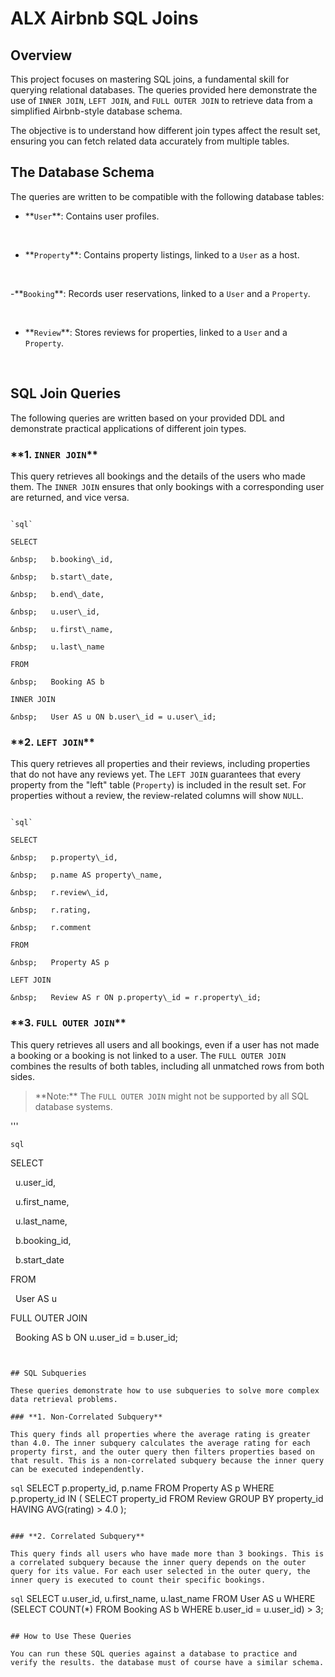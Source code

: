 # ALX Airbnb SQL Joins

## Overview

This project focuses on mastering SQL joins, a fundamental skill for querying relational databases. The queries provided here demonstrate the use of `INNER JOIN`, `LEFT JOIN`, and `FULL OUTER JOIN` to retrieve data from a simplified Airbnb-style database schema.

The objective is to understand how different join types affect the result set, ensuring you can fetch related data accurately from multiple tables.

## The Database Schema

The queries are written to be compatible with the following database tables:

- \*\*`User`\*\*: Contains user profiles.

&nbsp;

- \*\*`Property`\*\*: Contains property listings, linked to a `User` as a host.

&nbsp;

-\*\*`Booking`\*\*: Records user reservations, linked to a `User` and a `Property`.

&nbsp;

- \*\*`Review`\*\*: Stores reviews for properties, linked to a `User` and a `Property`.

&nbsp;

## SQL Join Queries

The following queries are written based on your provided DDL and demonstrate practical applications of different join types.

### \*\*1. `INNER JOIN`\*\*

This query retrieves all bookings and the details of the users who made them. The `INNER JOIN` ensures that only bookings with a corresponding user are returned, and vice versa.

```

`sql`

SELECT

&nbsp;   b.booking\_id,

&nbsp;   b.start\_date,

&nbsp;   b.end\_date,

&nbsp;   u.user\_id,

&nbsp;   u.first\_name,

&nbsp;   u.last\_name

FROM

&nbsp;   Booking AS b

INNER JOIN

&nbsp;   User AS u ON b.user\_id = u.user\_id;

```

### \*\*2. `LEFT JOIN`\*\*

This query retrieves all properties and their reviews, including properties that do not have any reviews yet. The `LEFT JOIN` guarantees that every property from the "left" table (`Property`) is included in the result set. For properties without a review, the review-related columns will show `NULL`.

```

`sql`

SELECT

&nbsp;   p.property\_id,

&nbsp;   p.name AS property\_name,

&nbsp;   r.review\_id,

&nbsp;   r.rating,

&nbsp;   r.comment

FROM

&nbsp;   Property AS p

LEFT JOIN

&nbsp;   Review AS r ON p.property\_id = r.property\_id;

```

### \*\*3. `FULL OUTER JOIN`\*\*

This query retrieves all users and all bookings, even if a user has not made a booking or a booking is not linked to a user. The `FULL OUTER JOIN` combines the results of both tables, including all unmatched rows from both sides.

> \*\*Note:\*\* The `FULL OUTER JOIN` might not be supported by all SQL database systems.

'''

`sql`

SELECT

&nbsp;   u.user\_id,

&nbsp;   u.first\_name,

&nbsp;   u.last\_name,

&nbsp;   b.booking\_id,

&nbsp;   b.start\_date

FROM

&nbsp;   User AS u

FULL OUTER JOIN

&nbsp;   Booking AS b ON u.user\_id = b.user\_id;

```


## SQL Subqueries

These queries demonstrate how to use subqueries to solve more complex data retrieval problems.

### **1. Non-Correlated Subquery**

This query finds all properties where the average rating is greater than 4.0. The inner subquery calculates the average rating for each property first, and the outer query then filters properties based on that result. This is a non-correlated subquery because the inner query can be executed independently.

```

`sql`
SELECT
    p.property_id,
    p.name
FROM
    Property AS p
WHERE
    p.property_id IN (
        SELECT
            property_id
        FROM
            Review
        GROUP BY
            property_id
        HAVING
            AVG(rating) > 4.0
    );

```

### **2. Correlated Subquery**

This query finds all users who have made more than 3 bookings. This is a correlated subquery because the inner query depends on the outer query for its value. For each user selected in the outer query, the inner query is executed to count their specific bookings.

```

`sql`
SELECT
    u.user_id,
    u.first_name,
    u.last_name
FROM
    User AS u
WHERE
    (SELECT COUNT(*) FROM Booking AS b WHERE b.user_id = u.user_id) > 3;

```

## How to Use These Queries

You can run these SQL queries against a database to practice and verify the results. the database must of course have a similar schema.
